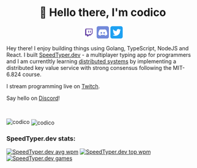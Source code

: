 <h1 align="center">👋 Hello there, I'm codico</h1>

<p align="center">
    <a href="https://twitch.tv/codico"><img height="32" width="32" src="https://raw.githubusercontent.com/edent/SuperTinyIcons/master/images/svg/twitch.svg" /></a>
<a href="https://discord.gg/AMbnnN5eep"><img height="32" width="32" src="https://raw.githubusercontent.com/edent/SuperTinyIcons/master/images/svg/discord.svg" /></a>
<a href="https://twitter.com/codicocodes"><img height="32" width="32" src="https://raw.githubusercontent.com/edent/SuperTinyIcons/master/images/svg/twitter.svg" /></a>

</p>

Hey there! I enjoy building things using Golang, TypeScript, NodeJS and React. I built [SpeedTyper.dev](https://speedtyper.dev) - a multiplayer typing app for programmers and I am currentltly learning [distributed systems](https://github.com/codicocodes/distributed-systems-mit-6.824) by implementing a distributed key value service with strong consensus following the MIT-6.824 course. 

I stream programming live on [Twitch](https://twitch.tv/codico). 

Say hello on [Discord](https://discord.com/invite/AMbnnN5eep)!

<p>&nbsp;</p>

<p><img align="left" src="https://github-readme-stats.vercel.app/api/top-langs?username=codicocodes&show_icons=true&locale=en&layout=compact&theme=gotham&card_width=300" alt="codico" /></p>

<p>&nbsp;<img align="center" src="https://github-readme-stats.vercel.app/api?username=codicocodes&show_icons=true&locale=en&theme=gotham&hide=stars&hide_rank=true" alt="codico" /></p>


<h3>SpeedTyper.dev stats:</h3>

[<img src="https://v2.speedtyper.dev/users/codicocodes/badges/averagewpm" alt="SpeedTyper.dev avg wpm" height="20">](https://www.speedtyper.dev/profile/codicocodes) 
[<img src="https://v2.speedtyper.dev/users/codicocodes/badges/topwpm" alt="SpeedTyper.dev top wpm" height="20">](https://www.speedtyper.dev/profile/codicocodes) 
[<img src="https://v2.speedtyper.dev/users/codicocodes/badges/gamecount" alt="SpeedTyper.dev games" height="20">](https://www.speedtyper.dev/profile/codicocodes)
